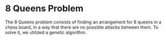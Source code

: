 # 8 Queens Problem

The 8 Queens problem consists of finding an arrangement for 8 queens in a chess board, in a way that there are no possible attacks between them. To solve it, we utilized a genetic algorithm.
